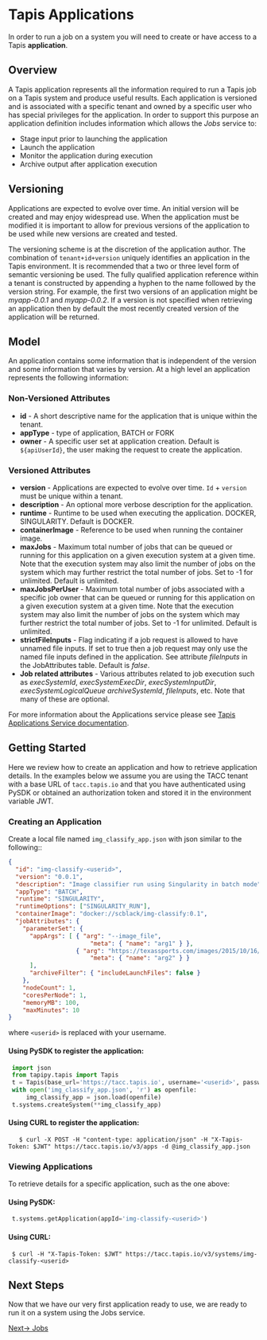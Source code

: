 # Tapis Applications 

In order to run a job on a system you will need to create or have access to a Tapis **application**.

## Overview
A Tapis application represents all the information required to run a Tapis job on a Tapis system and produce useful
results. Each application is versioned and is associated with a specific tenant and owned by a specific user who has
special privileges for the application. In order to support this purpose an application definition includes information
which allows the *Jobs* service to:
* Stage input prior to launching the application
* Launch the application
* Monitor the application during execution
* Archive output after application execution

## Versioning
Applications are expected to evolve over time. An initial version will be created and may enjoy widespread use. When
the application must be modified it is important to allow for previous versions of the application to be used while new
versions are created and tested.

The versioning scheme is at the discretion of the application author. The combination of ``tenant+id+version`` uniquely
identifies an application in the Tapis environment. It is recommended that a two or three level form of
semantic versioning be used. The fully qualified application reference within a tenant is constructed by appending
a hyphen to the name followed by the version string. For example, the first two versions of an application might
be *myapp-0.0.1* and *myapp-0.0.2*. If a version is not specified when retrieving an application then by default the most
recently created version of the application will be returned.

## Model
An application contains some information that is independent of the version and some information that varies by version.
At a high level an application represents the following information:

### Non-Versioned Attributes

* **id** - A short descriptive name for the application that is unique within the tenant.
* **appType** - type of application, BATCH or FORK
* **owner** - A specific user set at application creation. Default is ``${apiUserId}``, the user making the request to create the application.


### Versioned Attributes

* **version** - Applications are expected to evolve over time. ``Id`` + ``version`` must be unique within a tenant.
* **description** - An optional more verbose description for the application.
* **runtime** - Runtime to be used when executing the application. DOCKER, SINGULARITY. Default is DOCKER.
* **containerImage** - Reference to be used when running the container image.
* **maxJobs** - Maximum total number of jobs that can be queued or running for this application on a given execution system at
  a given time. Note that the execution system may also limit the number of jobs on the system which may further
  restrict the total number of jobs. Set to -1 for unlimited. Default is unlimited.
* **maxJobsPerUser** - Maximum total number of jobs associated with a specific job owner that can be queued or running for this application
  on a given execution system at a given time. Note that the execution system may also limit the number of jobs on the
  system which may further restrict the total number of jobs. Set to -1 for unlimited. Default is unlimited.
* **strictFileInputs** -  Flag indicating if a job request is allowed to have unnamed file inputs. If set to true then a job request may only use
  the named file inputs defined in the application. See attribute *fileInputs* in the JobAttributes table. Default is *false*.
* **Job related attributes** - Various attributes related to job execution such as *execSystemId*, *execSystemExecDir*, *execSystemInputDir*,
  *execSystemLogicalQueue* *archiveSystemId*, *fileInputs*, etc. Note that many of these are optional.

For more information about the Applications service please see [Tapis Applications Service documentation](https://tapis.readthedocs.io/en/latest/technical/apps.html).

## Getting Started

Here we review how to create an application and how to retrieve application details. In the examples below we assume you are using
the TACC tenant with a base URL of ``tacc.tapis.io`` and that you have authenticated using PySDK or obtained an
authorization token and stored it in the environment variable JWT.

### Creating an Application

Create a local file named ``img_classify_app.json`` with json similar to the following::
``` json
{
  "id": "img-classify-<userid>",
  "version": "0.0.1",
  "description": "Image classifier run using Singularity in batch mode",
  "appType": "BATCH",
  "runtime": "SINGULARITY",
  "runtimeOptions": ["SINGULARITY_RUN"],
  "containerImage": "docker://scblack/img-classify:0.1",
  "jobAttributes": {
    "parameterSet": {
      "appArgs": [ { "arg": "--image_file",
                       "meta": { "name": "arg1" } },
                   { "arg": "https://texassports.com/images/2015/10/16/bevo_1000.jpg",
                       "meta": { "name": "arg2" } }
      ],
      "archiveFilter": { "includeLaunchFiles": false }
    },
    "nodeCount": 1,
    "coresPerNode": 1,
    "memoryMB": 100,
    "maxMinutes": 10
}
```

where ``<userid>`` is replaced with your username.

#### Using PySDK to register the application:
``` python
 import json
 from tapipy.tapis import Tapis
 t = Tapis(base_url='https://tacc.tapis.io', username='<userid>', password='************')
 with open('img_classify_app.json', 'r') as openfile:
     img_classify_app = json.load(openfile)
 t.systems.createSystem(**img_classify_app)
```

#### Using CURL to register the application:
```
   $ curl -X POST -H "content-type: application/json" -H "X-Tapis-Token: $JWT" https://tacc.tapis.io/v3/apps -d @img_classify_app.json
```

### Viewing Applications

To retrieve details for a specific application, such as the one above:

#### Using PySDK:
``` python
 t.systems.getApplication(appId='img-classify-<userid>')
```

#### Using CURL:
```
 $ curl -H "X-Tapis-Token: $JWT" https://tacc.tapis.io/v3/systems/img-classify-<userid>
```

## Next Steps
Now that we have our very first application ready to use, we are ready to run it on a system using the Jobs service. 

 [Next-> Jobs](./jobs.md)


